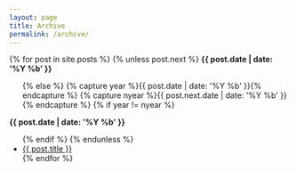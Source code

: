 ```yaml
---
layout: page
title: Archive
permalink: /archive/
---
```


<div>
	{% for post in site.posts %}
		{% unless post.next %}
			<strong>{{ post.date | date: '%Y %b' }}</strong>
			<ul class="archive">
		{% else %}
			{% capture year %}{{ post.date | date: '%Y %b' }}{% endcapture %}
			{% capture nyear %}{{ post.next.date | date: '%Y %b' }}{% endcapture %}
			{% if year != nyear %}
				</ul>
				<strong>{{ post.date | date: '%Y %b' }}</strong>
				<ul class="archive">
			{% endif %}
		{% endunless %}
		<li><a href="{{ post.url }}">{{ post.title }}</a></li>
	{% endfor %}
	</ul>
</div>
